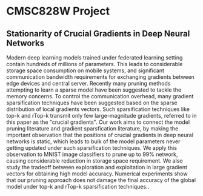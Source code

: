 # CMSC828W Project
## Stationarity of Crucial Gradients in Deep Neural Networks
Modern deep learning models trained under federated learning setting contain hundreds of millions of parameters. This leads to considerable storage space consumption on mobile systems, and  significant communication bandwidth requirements for exchanging gradients between edge devices and central server. Recently many pruning methods attempting to learn a sparse model have been suggested to tackle the memory concerns. To control the communication overhead, many gradient sparsification techniques have been suggested based on the sparse distribution of local gradients vectors. Such sparsification techniques like top-k and rTop-k transmit only few large-magnitude gradients, referred to in this paper as the "crucial gradients". Our work aims to connect the model pruning literature and gradient sparsfication literature, by making the important observation that the positions of crucial gradients in deep neural networks is static, which leads to bulk of the model parameters never getting updated under such sparsification techniques. We apply this observation to MNIST image classifiers to prune up to 99\% network, causing considerable reduction in storage space requirement. We also study the tradeoff between exploration and  exploitation in large gradient vectors for obtaining high model accuracy. Numerical experiments show that our pruning approach does not damage the final accuracy of the global model under top-k and rTop-k sparsification techniques..
